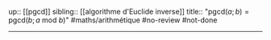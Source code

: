 up:: [[pgcd]] 
sibling:: [[algorithme d'Euclide inverse]]
title:: "$\mathrm{pgcd}(a; b) = \mathrm{pgcd}(b; a \text{ mod } b)$"
#maths/arithmétique #no-review #not-done 

---



